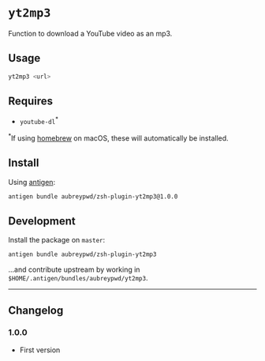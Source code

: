 # `yt2mp3`

Function to download a YouTube video as an mp3.

## Usage

```bash
yt2mp3 <url>
```

## Requires

- `youtube-dl`<sup>*</sup>

<sup>*</sup>If using [homebrew](https://brew.sh) on macOS, these will automatically be installed.

## Install

Using [antigen](https://github.com/zsh-users/antigen):

```bash
antigen bundle aubreypwd/zsh-plugin-yt2mp3@1.0.0
```

## Development

Install the package on `master`:

```bash
antigen bundle aubreypwd/zsh-plugin-yt2mp3
```

...and contribute upstream by working in `$HOME/.antigen/bundles/aubreypwd/yt2mp3`.

---

## Changelog

### 1.0.0

- First version
